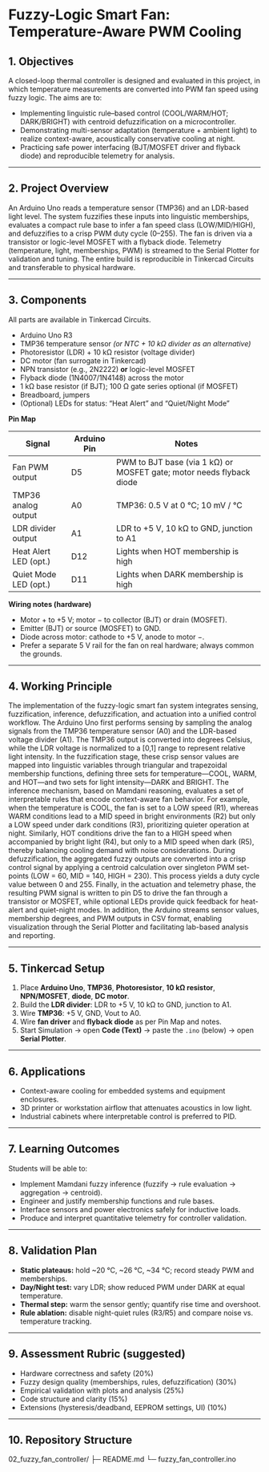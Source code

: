 # Fuzzy-Logic Smart Fan: Temperature-Aware PWM Cooling 

## 1. Objectives
A closed-loop thermal controller is designed and evaluated in this project, in which temperature measurements are converted into PWM fan speed using fuzzy logic. The aims are to:
- Implementing linguistic rule–based control (COOL/WARM/HOT; DARK/BRIGHT) with centroid defuzzification on a microcontroller.
- Demonstrating multi-sensor adaptation (temperature + ambient light) to realize context-aware, acoustically conservative cooling at night.
- Practicing safe power interfacing (BJT/MOSFET driver and flyback diode) and reproducible telemetry for analysis.

---

## 2. Project Overview
An Arduino Uno reads a temperature sensor (TMP36) and an LDR-based light level. The system fuzzifies these inputs into linguistic memberships, evaluates a compact rule base to infer a fan speed class (LOW/MID/HIGH), and defuzzifies to a crisp PWM duty cycle (0–255). The fan is driven via a transistor or logic-level MOSFET with a flyback diode. Telemetry (temperature, light, memberships, PWM) is streamed to the Serial Plotter for validation and tuning. The entire build is reproducible in Tinkercad Circuits and transferable to physical hardware.

---

## 3. Components
All parts are available in Tinkercad Circuits.

- Arduino Uno R3  
- TMP36 temperature sensor *(or NTC + 10 kΩ divider as an alternative)*  
- Photoresistor (LDR) + 10 kΩ resistor (voltage divider)  
- DC motor (fan surrogate in Tinkercad)  
- NPN transistor (e.g., 2N2222) **or** logic-level MOSFET  
- Flyback diode (1N4007/1N4148) across the motor  
- 1 kΩ base resistor (if BJT); 100 Ω gate series optional (if MOSFET)  
- Breadboard, jumpers  
- (Optional) LEDs for status: “Heat Alert” and “Quiet/Night Mode”

**Pin Map**

| Signal                 | Arduino Pin | Notes                                                                 |
|------------------------|-------------|-----------------------------------------------------------------------|
| Fan PWM output         | D5          | PWM to BJT base (via 1 kΩ) or MOSFET gate; motor needs flyback diode |
| TMP36 analog output    | A0          | TMP36: 0.5 V at 0 °C; 10 mV / °C                                     |
| LDR divider output     | A1          | LDR to +5 V, 10 kΩ to GND, junction to A1                             |
| Heat Alert LED (opt.)  | D12         | Lights when HOT membership is high                                    |
| Quiet Mode LED (opt.)  | D11         | Lights when DARK membership is high                                   |

**Wiring notes (hardware)**
- Motor + to +5 V; motor − to collector (BJT) or drain (MOSFET).  
- Emitter (BJT) or source (MOSFET) to GND.  
- Diode across motor: cathode to +5 V, anode to motor −.  
- Prefer a separate 5 V rail for the fan on real hardware; always common the grounds.

---

## 4. Working Principle
The implementation of the fuzzy-logic smart fan system integrates sensing, fuzzification, inference, defuzzification, and actuation into a unified control workflow. The Arduino Uno first performs sensing by sampling the analog signals from the TMP36 temperature sensor (A0) and the LDR-based voltage divider (A1). The TMP36 output is converted into degrees Celsius, while the LDR voltage is normalized to a [0,1] range to represent relative light intensity. In the fuzzification stage, these crisp sensor values are mapped into linguistic variables through triangular and trapezoidal membership functions, defining three sets for temperature—COOL, WARM, and HOT—and two sets for light intensity—DARK and BRIGHT. The inference mechanism, based on Mamdani reasoning, evaluates a set of interpretable rules that encode context-aware fan behavior. For example, when the temperature is COOL, the fan is set to a LOW speed (R1), whereas WARM conditions lead to a MID speed in bright environments (R2) but only a LOW speed under dark conditions (R3), prioritizing quieter operation at night. Similarly, HOT conditions drive the fan to a HIGH speed when accompanied by bright light (R4), but only to a MID speed when dark (R5), thereby balancing cooling demand with noise considerations. During defuzzification, the aggregated fuzzy outputs are converted into a crisp control signal by applying a centroid calculation over singleton PWM set-points (LOW = 60, MID = 140, HIGH = 230). This process yields a duty cycle value between 0 and 255. Finally, in the actuation and telemetry phase, the resulting PWM signal is written to pin D5 to drive the fan through a transistor or MOSFET, while optional LEDs provide quick feedback for heat-alert and quiet-night modes. In addition, the Arduino streams sensor values, membership degrees, and PWM outputs in CSV format, enabling visualization through the Serial Plotter and facilitating lab-based analysis and reporting.

---

## 5. Tinkercad Setup
1. Place **Arduino Uno**, **TMP36**, **Photoresistor**, **10 kΩ resistor**, **NPN/MOSFET**, **diode**, **DC motor**.  
2. Build the **LDR divider**: LDR to +5 V, 10 kΩ to GND, junction to A1.  
3. Wire **TMP36**: +5 V, GND, Vout to A0.  
4. Wire **fan driver** and **flyback diode** as per Pin Map and notes.  
5. Start Simulation → open **Code (Text)** → paste the `.ino` (below) → open **Serial Plotter**.

---

## 6. Applications
- Context-aware cooling for embedded systems and equipment enclosures.  
- 3D printer or workstation airflow that attenuates acoustics in low light.  
- Industrial cabinets where interpretable control is preferred to PID.

---

## 7. Learning Outcomes
Students will be able to:
- Implement Mamdani fuzzy inference (fuzzify → rule evaluation → aggregation → centroid).  
- Engineer and justify membership functions and rule bases.  
- Interface sensors and power electronics safely for inductive loads.  
- Produce and interpret quantitative telemetry for controller validation.

---

## 8. Validation Plan
- **Static plateaus:** hold ~20 °C, ~26 °C, ~34 °C; record steady PWM and memberships.  
- **Day/Night test:** vary LDR; show reduced PWM under DARK at equal temperature.  
- **Thermal step:** warm the sensor gently; quantify rise time and overshoot.  
- **Rule ablation:** disable night-quiet rules (R3/R5) and compare noise vs. temperature tracking.

---

## 9. Assessment Rubric (suggested)
- Hardware correctness and safety (20%)  
- Fuzzy design quality (memberships, rules, defuzzification) (30%)  
- Empirical validation with plots and analysis (25%)  
- Code structure and clarity (15%)  
- Extensions (hysteresis/deadband, EEPROM settings, UI) (10%)

---

## 10. Repository Structure
02_fuzzy_fan_controller/
├─ README.md
└─ fuzzy_fan_controller.ino
